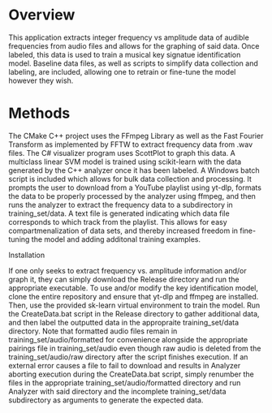 <h1>Overview</h1>

This application extracts integer frequency vs amplitude data of audible frequencies from audio files and allows for the graphing of said data. Once labeled, this data is used to train a musical key signatue identification model. Baseline data files, as well as scripts to simplify data collection and labeling, are included, allowing one to retrain or fine-tune the model however they wish.


<h1>Methods</h1>

The CMake C++ project uses the FFmpeg Library as well as the Fast Fourier Transform as implemented by FFTW to extract frequency data from .wav files. The C# visualizer program uses ScottPlot to graph this data. A multiclass linear SVM model is trained using scikit-learn with the data generated by the C++ analyzer once it has been labeled. A Windows batch script is included which allows for bulk data collection and processing. It prompts the user to download from a YouTube playlist using yt-dlp, formats the data to be properly processed by the analyzer using ffmpeg, and then runs the analyzer to extract the frequency data to a subdirectory in training_set/data. A text file is generated indicating which data file corresponds to which track from the playlist. This allows for easy compartmenalization of data sets, and thereby increased freedom in fine-tuning the model and adding additonal training examples.


<dh1>Installation</h1>

If one only seeks to extract frequency vs. amplitude information and/or graph it, they can simply download the Release directory and run the appropriate executable. To use and/or modify the key identification model, clone the entire repository and ensure that yt-dlp and ffmpeg are installed. Then, use the provided sk-learn virtual environment to train the model. Run the CreateData.bat script in the Release directory to gather additional data, and then label the outputted data in the appropraite training_set/data directory. Note that formatted audio files remain in training_set/audio/formatted for convenience alongside the appropriate pairings file in training_set/audio even though raw audio is deleted from the training_set/audio/raw directory after the script finishes execution. If an external error causes a file to fail to download and results in Analyzer aborting execution during the CreateData.bat script, simply renumber the files in the appropriate training_set/audio/formatted directory and run Analyzer with said directory and the incomplete training_set/data subdirectory as arguments to generate the expected data.

